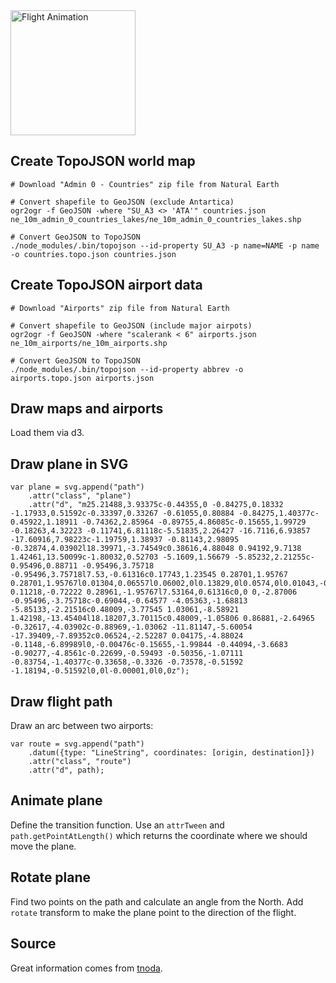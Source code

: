 <img src="https://raw.githubusercontent.com/thtruo/30-Days-of-D3/master/img/Project%2010%20-%20Flight%20Animation.png" alt="Flight Animation" width="200">

## Create TopoJSON world map

    # Download "Admin 0 - Countries" zip file from Natural Earth

    # Convert shapefile to GeoJSON (exclude Antartica)
    ogr2ogr -f GeoJSON -where "SU_A3 <> 'ATA'" countries.json ne_10m_admin_0_countries_lakes/ne_10m_admin_0_countries_lakes.shp

    # Convert GeoJSON to TopoJSON
    ./node_modules/.bin/topojson --id-property SU_A3 -p name=NAME -p name -o countries.topo.json countries.json

## Create TopoJSON airport data
    # Download "Airports" zip file from Natural Earth

    # Convert shapefile to GeoJSON (include major airpots)
    ogr2ogr -f GeoJSON -where "scalerank < 6" airports.json ne_10m_airports/ne_10m_airports.shp

    # Convert GeoJSON to TopoJSON
    ./node_modules/.bin/topojson --id-property abbrev -o airports.topo.json airports.json

## Draw maps and airports

Load them via d3.

## Draw plane in SVG
    var plane = svg.append("path")
        .attr("class", "plane")
        .attr("d", "m25.21488,3.93375c-0.44355,0 -0.84275,0.18332 -1.17933,0.51592c-0.33397,0.33267 -0.61055,0.80884 -0.84275,1.40377c-0.45922,1.18911 -0.74362,2.85964 -0.89755,4.86085c-0.15655,1.99729 -0.18263,4.32223 -0.11741,6.81118c-5.51835,2.26427 -16.7116,6.93857 -17.60916,7.98223c-1.19759,1.38937 -0.81143,2.98095 -0.32874,4.03902l18.39971,-3.74549c0.38616,4.88048 0.94192,9.7138 1.42461,13.50099c-1.80032,0.52703 -5.1609,1.56679 -5.85232,2.21255c-0.95496,0.88711 -0.95496,3.75718 -0.95496,3.75718l7.53,-0.61316c0.17743,1.23545 0.28701,1.95767 0.28701,1.95767l0.01304,0.06557l0.06002,0l0.13829,0l0.0574,0l0.01043,-0.06557c0,0 0.11218,-0.72222 0.28961,-1.95767l7.53164,0.61316c0,0 0,-2.87006 -0.95496,-3.75718c-0.69044,-0.64577 -4.05363,-1.68813 -5.85133,-2.21516c0.48009,-3.77545 1.03061,-8.58921 1.42198,-13.45404l18.18207,3.70115c0.48009,-1.05806 0.86881,-2.64965 -0.32617,-4.03902c-0.88969,-1.03062 -11.81147,-5.60054 -17.39409,-7.89352c0.06524,-2.52287 0.04175,-4.88024 -0.1148,-6.89989l0,-0.00476c-0.15655,-1.99844 -0.44094,-3.6683 -0.90277,-4.8561c-0.22699,-0.59493 -0.50356,-1.07111 -0.83754,-1.40377c-0.33658,-0.3326 -0.73578,-0.51592 -1.18194,-0.51592l0,0l-0.00001,0l0,0z");

## Draw flight path

Draw an arc between two airports:

    var route = svg.append("path")
        .datum({type: "LineString", coordinates: [origin, destination]})
        .attr("class", "route")
        .attr("d", path);

## Animate plane

Define the transition function. Use an `attrTween` and `path.getPointAtLength()` which returns the coordinate where we should move the plane.

## Rotate plane

Find two points on the path and calculate an angle from the North. Add `rotate` transform to make the plane point to the direction of the flight.

## Source

Great information comes from [tnoda](http://www.tnoda.com/blog/2014-04-02).